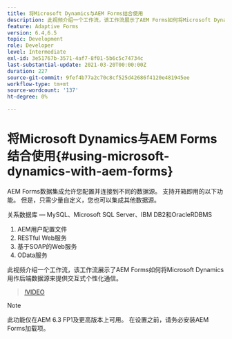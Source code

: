 ```yaml
---
title: 将Microsoft Dynamics与AEM Forms结合使用
description: 此视频介绍一个工作流，该工作流展示了AEM Forms如何将Microsoft Dynamics用作后端数据源来提供交互式个性化通信。
feature: Adaptive Forms
version: 6.4,6.5
topic: Development
role: Developer
level: Intermediate
exl-id: 3e51767b-3571-4af7-8f01-5b6c5c74734c
last-substantial-update: 2021-03-20T00:00:00Z
duration: 227
source-git-commit: 9fef4b77a2c70c8cf525d42686f4120e481945ee
workflow-type: tm+mt
source-wordcount: '137'
ht-degree: 0%

---
```


# 将Microsoft Dynamics与AEM Forms结合使用{#using-microsoft-dynamics-with-aem-forms}

AEM Forms数据集成允许您配置并连接到不同的数据源。 支持开箱即用的以下功能。 但是，只需少量自定义，您也可以集成其他数据源。

关系数据库 — MySQL、Microsoft SQL Server、IBM DB2和OracleRDBMS
1. AEM用户配置文件
1. RESTful Web服务
1. 基于SOAP的Web服务
1. OData服务

此视频介绍一个工作流，该工作流展示了AEM Forms如何将Microsoft Dynamics用作后端数据源来提供交互式个性化通信。

>[!VIDEO](https://video.tv.adobe.com/v/20971?quality=12&learn=on)

>[!NOTE]
>
>此功能仅在AEM 6.3 FP1及更高版本上可用。 在设置之前，请务必安装AEM Forms加载项。
